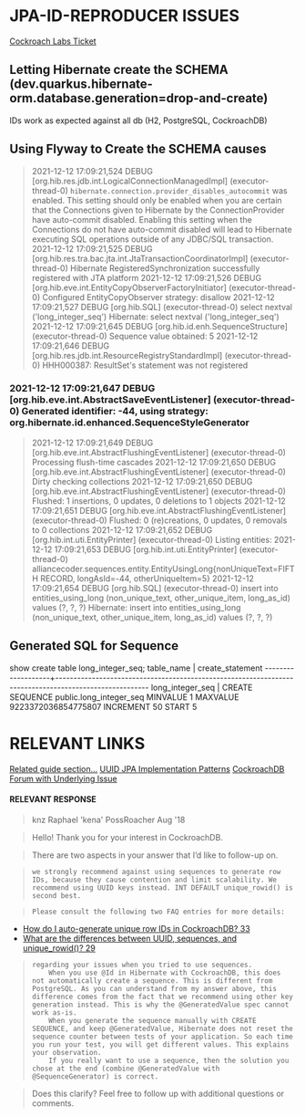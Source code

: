 # JPA-ID-REPRODUCER ISSUES
[Cockroach Labs Ticket](https://support.cockroachlabs.com/hc/en-us/requests/10751)

## Letting Hibernate create the SCHEMA (dev.quarkus.hibernate-orm.database.generation=drop-and-create)
IDs work as expected against all db (H2, PostgreSQL, CockroachDB)

## Using Flyway to Create the SCHEMA causes
> 2021-12-12 17:09:21,524 DEBUG [org.hib.res.jdb.int.LogicalConnectionManagedImpl] (executor-thread-0) `hibernate.connection.provider_disables_autocommit` was enabled.  This setting should only be enabled when you are certain that the Connections given to Hibernate by the ConnectionProvider have auto-commit disabled.  Enabling this setting when the Connections do not have auto-commit disabled will lead to Hibernate executing SQL operations outside of any JDBC/SQL transaction.
> 2021-12-12 17:09:21,525 DEBUG [org.hib.res.tra.bac.jta.int.JtaTransactionCoordinatorImpl] (executor-thread-0) Hibernate RegisteredSynchronization successfully registered with JTA platform
> 2021-12-12 17:09:21,526 DEBUG [org.hib.eve.int.EntityCopyObserverFactoryInitiator] (executor-thread-0) Configured EntityCopyObserver strategy: disallow
> 2021-12-12 17:09:21,527 DEBUG [org.hib.SQL] (executor-thread-0) 
>    select
>        nextval ('long_integer_seq')
> Hibernate:
>    select
>        nextval ('long_integer_seq')
> 2021-12-12 17:09:21,645 DEBUG [org.hib.id.enh.SequenceStructure] (executor-thread-0) Sequence value obtained: 5
> 2021-12-12 17:09:21,646 DEBUG [org.hib.res.jdb.int.ResourceRegistryStandardImpl] (executor-thread-0) HHH000387: ResultSet's statement was not registered
### 2021-12-12 17:09:21,647 DEBUG [org.hib.eve.int.AbstractSaveEventListener] (executor-thread-0) Generated identifier: -44, using strategy: org.hibernate.id.enhanced.SequenceStyleGenerator
> 2021-12-12 17:09:21,649 DEBUG [org.hib.eve.int.AbstractFlushingEventListener] (executor-thread-0) Processing flush-time cascades
> 2021-12-12 17:09:21,650 DEBUG [org.hib.eve.int.AbstractFlushingEventListener] (executor-thread-0) Dirty checking collections
> 2021-12-12 17:09:21,650 DEBUG [org.hib.eve.int.AbstractFlushingEventListener] (executor-thread-0) Flushed: 1 insertions, 0 updates, 0 deletions to 1 objects
> 2021-12-12 17:09:21,651 DEBUG [org.hib.eve.int.AbstractFlushingEventListener] (executor-thread-0) Flushed: 0 (re)creations, 0 updates, 0 removals to 0 collections
> 2021-12-12 17:09:21,652 DEBUG [org.hib.int.uti.EntityPrinter] (executor-thread-0) Listing entities:
> 2021-12-12 17:09:21,653 DEBUG [org.hib.int.uti.EntityPrinter] (executor-thread-0) alliancecoder.sequences.entity.EntityUsingLong{nonUniqueText=FIFTH RECORD, longAsId=-44, otherUniqueItem=5}
> 2021-12-12 17:09:21,654 DEBUG [org.hib.SQL] (executor-thread-0) 
>     insert 
>     into
>         entities_using_long
>         (non_unique_text, other_unique_item, long_as_id)
>     values
>         (?, ?, ?)
> Hibernate: 
>     insert
>     into
>         entities_using_long
>         (non_unique_text, other_unique_item, long_as_id)
>     values
>         (?, ?, ?)

## Generated SQL for Sequence
show create table long_integer_seq;
     table_name    |                                           create_statement
-------------------+-------------------------------------------------------------------------------------------------------
  long_integer_seq | CREATE SEQUENCE public.long_integer_seq MINVALUE 1 MAXVALUE 9223372036854775807 INCREMENT 50 START 5

# RELEVANT LINKS
[Related guide section...](https://quarkus.io/guides/getting-started#the-jax-rs-resources)
[UUID JPA Implementation Patterns](https://dzone.com/articles/jpa-implementation-patterns-6)
[CockroachDB Forum with Underlying Issue](https://forum.cockroachlabs.com/t/hibernate-sequence-generator-returns-negative-number-and-ignore-unique-rowid/1885)
#### RELEVANT RESPONSE
> knz
> Raphael 'kena' PossRoacher
> Aug '18

> Hello!
> Thank you for your interest in CockroachDB.

> There are two aspects in your answer that I’d like to follow-up on.

>     we strongly recommend against using sequences to generate row IDs, because they cause contention and limit scalability. We recommend using UUID keys instead. INT DEFAULT unique_rowid() is second best.

>     Please consult the following two FAQ entries for more details:
- [How do I auto-generate unique row IDs in CockroachDB? 33](https://www.cockroachlabs.com/docs/stable/sql-faqs.html#how-do-i-auto-generate-unique-row-ids-in-cockroachdb)
- [What are the differences between UUID, sequences, and unique_rowid()? 29](https://www.cockroachlabs.com/docs/stable/sql-faqs.html#what-are-the-differences-between-uuid-sequences-and-unique_rowid)

>     regarding your issues when you tried to use sequences.
>         When you use @Id in Hibernate with CockroachDB, this does not automatically create a sequence. This is different from PostgreSQL. As you can understand from my answer above, this difference comes from the fact that we recommend using other key generation instead. This is why the @GeneratedValue spec cannot work as-is.
>         When you generate the sequence manually with CREATE SEQUENCE, and keep @GeneratedValue, Hibernate does not reset the sequence counter between tests of your application. So each time you run your test, you will get different values. This explains your observation.
>         If you really want to use a sequence, then the solution you chose at the end (combine @GeneratedValue with @SequenceGenerator) is correct.

> Does this clarify? Feel free to follow up with additional questions or comments.